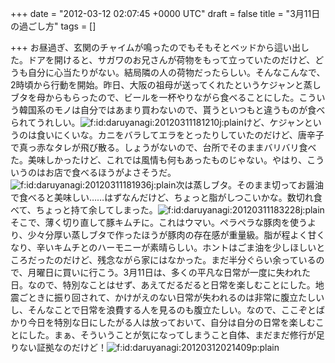 
+++
date = "2012-03-12 02:07:45 +0000 UTC"
draft = false
title = "3月11日の過ごし方"
tags = []

+++
お昼過ぎ、玄関のチャイムが鳴ったのでもそもそとベッドから這い出した。ドアを開けると、サガワのお兄さんが荷物をもって立っていたのだけど、どうも自分に心当たりがない。結局隣の人の荷物だったらしい。そんなこんなで、2時頃から行動を開始。昨日、大阪の祖母が送ってくれたというケジャンと蒸しブタを母からもらったので、ビールを一杯やりながら食べることにした。こういう韓国系のモノは自分ではあまり買わないので、貰うといつもと違うものが食べられてうれしい。<img src="http://cdn-ak.f.st-hatena.com/images/fotolife/d/daruyanagi/20120311/20120311181210.jpg" alt="f:id:daruyanagi:20120311181210j:plain" title="f:id:daruyanagi:20120311181210j:plain" class="hatena-fotolife"/>けど、ケジャンというのは食いにくいな。カニをバラしてエラをとったりしていたのだけど、唐辛子で真っ赤なタレが飛び散る。しょうがないので、台所でそのままバリバリ食べた。美味しかったけど、これでは風情も何もあったものじゃない。やはり、こういうのはお店で食べるほうがよさそうだ。<img src="http://cdn-ak.f.st-hatena.com/images/fotolife/d/daruyanagi/20120311/20120311181936.jpg" alt="f:id:daruyanagi:20120311181936j:plain" title="f:id:daruyanagi:20120311181936j:plain" class="hatena-fotolife"/>次は蒸しブタ。そのまま切ってお醤油で食べると美味しい……はずなんだけど、ちょっと脂がしつこいかな。数切れ食べて、ちょっと持て余してしまった。<img src="http://cdn-ak.f.st-hatena.com/images/fotolife/d/daruyanagi/20120311/20120311183228.jpg" alt="f:id:daruyanagi:20120311183228j:plain" title="f:id:daruyanagi:20120311183228j:plain" class="hatena-fotolife"/>そこで、薄く切り直して豚キムチに。これはウマい。ペラペラな豚肉を使うより、少々分厚い蒸しブタで作ったほうが豚肉の存在感が重量級。脂が程よく甘くなり、辛いキムチとのハーモニーが素晴らしい。ホントはごま油を少しほしいところだったのだけど、残念ながら家にはなかった。まだ半分ぐらい余っているので、月曜日に買いに行こう。3月11日は、多くの平凡な日常が一度に失われた日。なので、特別なことはせず、あえてだるだると日常を楽しむことにした。地震ごときに振り回されて、かけがえのない日常が失われるのは非常に腹立たしいし、そんなことで日常を浪費する人を見るのも腹立たしい。なので、ここぞとばかり今日を特別な日にしたがる人は放っておいて、自分は自分の日常を楽しむことにした。まぁ、そういうことが気になってしまうこと自体、まだまだ修行が足りない証拠なのだけど！<img src="http://cdn-ak.f.st-hatena.com/images/fotolife/d/daruyanagi/20120312/20120312021409.png" alt="f:id:daruyanagi:20120312021409p:plain" title="f:id:daruyanagi:20120312021409p:plain" class="hatena-fotolife"/>


